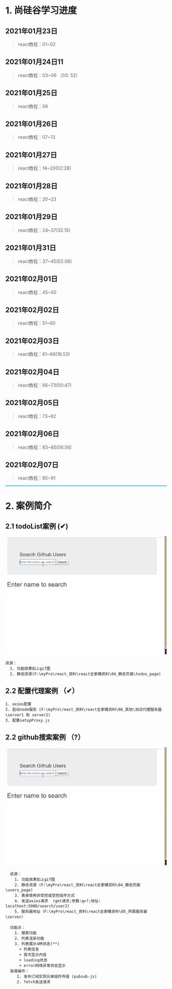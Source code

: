 # 1. 尚硅谷学习进度

## 2021年01月23日

> react教程：01~02

## 2021年01月24日11

> react教程：03~06 （03: 52）

## 2021年01月25日

> react教程：06

## 2021年01月26日

> react教程：07~13

## 2021年01月27日

> react教程：14~20(02:28)

## 2021年01月28日

> react教程：20~23

## 2021年01月29日

> react教程：24~37(32.15)

## 2021年01月31日

> react教程：37~45(02.06)

## 2021年02月01日

> react教程：45~50

## 2021年02月02日

> react教程：51~60

## 2021年02月03日

> react教程：61~66(18.53)

## 2021年02月04日

> react教程：66~73(00:47)

## 2021年02月05日

> react教程：73~82

## 2021年02月06日

> react教程：83~85(06.56)

## 2021年02月07日

> react教程：85~91

<hr style="height:2px;background:  deepskyblue;"/>

# 2. 案例简介

## 2.1 todoList案例  (✔)

![avatar](./img/github_search.gif)

```text
资源：
  1. 功能效果如上gif图
  2. 静态资源(F:\myPro\react_资料\react全家桶资料\04_静态页面\todos_page)
```

## 2.2 配置代理案例 （✔）

```text
1. axios配置
2. 启动node服务 (F:\myPro\react_资料\react全家桶资料\06_其他\测试代理服务器\server1 和 server2)
3. 配置setupProxy.js
```

## 2.2 github搜索案例 （?）

![avatar](./img/github_search.gif)

```text
  资源：
    1. 功能效果如上gif图
    2. 静态资源 (F:\myPro\react_资料\react全家桶资料\04_静态页面\users_page)
    3. 表单使用非受控或受控组件方式
    4. 发送axios请求  (get请求;参数:q=?;地址: localhost:5000/search/user2)
    5. 服务器地址（F:\myPro\react_资料\react全家桶资料\05_所需服务器\server）
    
  功能点：
    1. 搜索功能
    2. 列表渲染功能
    3. 列表展示4种状态(**)
      + 列表信息
      + 首次显示内容
      + loading状态
      + error网络异常状态显示
  高端操作：
     1. 发布订阅实现兄弟组件传值 (pubsub-js)
     2. fetch发送请求
```


